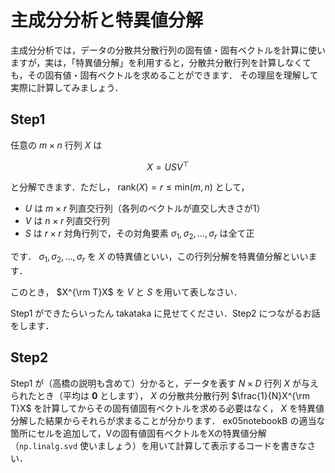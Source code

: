 # 主成分分析と特異値分解

主成分分析では，データの分散共分散行列の固有値・固有ベクトルを計算に使いますが，実は，「特異値分解」を利用すると，分散共分散行列を計算しなくても，その固有値・固有ベクトルを求めることができます．
その理屈を理解して実際に計算してみましょう．

## Step1

任意の $m \times n$ 行列 $X$ は

$$
X = USV^{\top}
$$

と分解できます．ただし， $\textrm{rank}(X) = r \leq \textrm{min}(m, n)$ として，

- $U$ は $m\times r$ 列直交行列（各列のベクトルが直交し大きさが1）
- $V$ は $n\times r$ 列直交行列
- $S$ は $r\times r$ 対角行列で，その対角要素 $\sigma_1, \sigma_2, \ldots, \sigma_r$ は全て正

です． $\sigma_1, \sigma_2, \ldots, \sigma_r$ を $X$ の特異値といい，この行列分解を特異値分解といいます．

このとき， $X^{\rm T}X$ を $V$ と $S$ を用いて表しなさい．

Step1 ができたらいったん takataka に見せてください．Step2 につながるお話をします．

## Step2

Step1 が（高橋の説明も含めて）分かると，データを表す $N\times D$ 行列 $X$ が与えられたとき（平均は $\mathbf{0}$ とします），
$X$ の分散共分散行列 $\frac{1}{N}X^{\rm T}X$ を計算してからその固有値固有ベクトルを求める必要はなく， $X$ を特異値分解した結果からそれらが求まることが分かります．
ex05notebookB の適当な箇所にセルを追加して，Vの固有値固有ベクトルをXの特異値分解（`np.linalg.svd` 使いましょう）を用いて計算して表示するコードを書きなさい．
